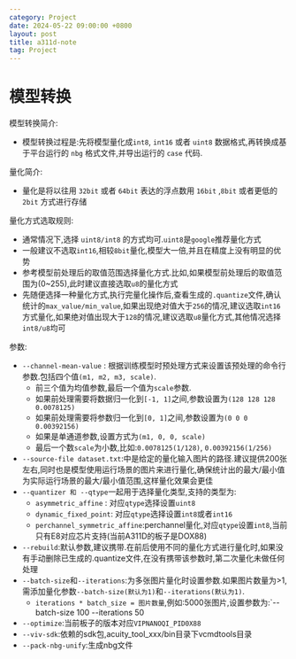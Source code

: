 ```yaml
---
category: Project
date: 2024-05-22 09:00:00 +0800
layout: post
title: a311d-note
tag: Project
---
```

# 模型转换

模型转换简介:
+ 模型转换过程是:先将模型量化成`int8`, `int16` 或者 `uint8` 数据格式,再转换成基于平台运行的 `nbg` 格式文件,并导出运行的 `case` 代码.

量化简介:
+ 量化是将以往用 `32bit` 或者 `64bit` 表达的浮点数用 `16bit` ,`8bit` 或者更低的 `2bit` 方式进行存储

量化方式选取规则:
+ 通常情况下,选择 `uint8/int8` 的方式均可.`uint8`是`google`推荐量化方式
+ 一般建议不选取`int16`,相较`8bit`量化,模型大一倍,并且在精度上没有明显的优势
+ 参考模型前处理后的取值范围选择量化方式.比如,如果模型前处理后的取值范围为(0~255),此时建议直接选取`u8`的量化方式
+ 先随便选择一种量化方式,执行完量化操作后,查看生成的`.quantize`文件,确认统计的`max_value/min_value`,如果出现绝对值大于`256`的情况,建议选取`int16`方式量化,如果绝对值出现大于`128`的情况,建议选取`u8`量化方式,其他情况选择`int8/u8`均可

参数:
+ `--channel-mean-value` : 根据训练模型时预处理方式来设置该预处理的命令行参数.包括四个值`(m1, m2, m3, scale)`. 
  - 前三个值为均值参数,最后一个值为`scale`参数.
  - 如果前处理需要将数据归一化到`[-1, 1]`之间,参数设置为`(128 128 128 0.0078125)`
  - 如果前处理需要将参数归一化到`[0, 1]`之间,参数设置为`(0 0 0 0.00392156)`
  - 如果是单通道参数,设置方式为`(m1, 0, 0, scale)`
  - 最后一个数`scale`为小数,比如:`0.0078125(1/128)`, `0.00392156(1/256)`
+ `--source-file dataset.txt`:中是给定的量化输入图片的路径.建议提供200张左右,同时也是模型使用运行场景的图片来进行量化,确保统计出的最大/最小值为实际运行场景的最大/最小值范围,这样量化效果会更佳
+ `--quantizer 和 --qtype`一起用于选择量化类型,支持的类型为:
  - `asymmetric_affine`  : 对应`qtype`选择设置`uint8`
  - `dynamic_fixed_point`: 对应`qtype`选择设置`int8`或者`int16`
  - `perchannel_symmetric_affine`:perchannel量化,对应`qtype`设置`int8`,当前只有E8对应芯片支持(当前A311D的板子是DOX88)
+ `--rebuild`:默认参数,建议携带.在前后使用不同的量化方式进行量化时,如果没有手动删除已生成的.quantize文件,在没有携带该参数时,第二次量化未做任何处理
+ `--batch-size`和`--iterations`:为多张图片量化时设置参数.如果图片数量为>1,需添加量化参数`--batch-size(默认为1)`和`--iterations(默认为1)`.
  - `iterations * batch_size = 图片数量`,例如:5000张图片,设置参数为:`--batch-size 100 --iterations 50
+ `--optimize`:当前板子的版本对应`VIPNANOQI_PID0X88`
+ `--viv-sdk`:依赖的sdk包,acuity_tool_xxx/bin目录下vcmdtools目录
+ `--pack-nbg-unify`:生成nbg文件